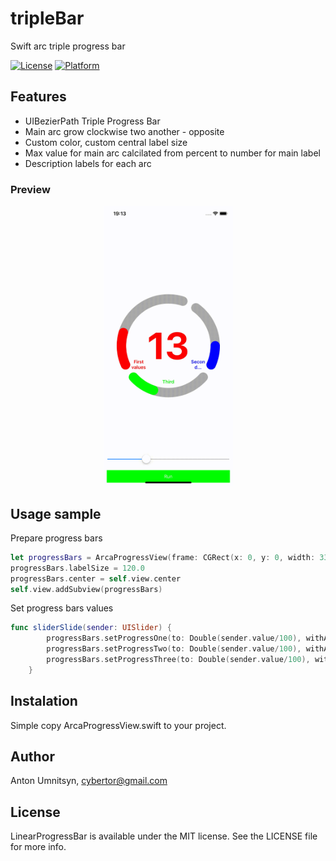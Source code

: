 # tripleBar
Swift arc triple progress bar

<!--[![Version](https://img.shields.io/cocoapods/v/LinearProgressBar.svg?style=flat)](http://cocoapods.org/pods/LinearProgressBar)-->
[![License](https://img.shields.io/cocoapods/l/LinearProgressBar.svg?style=flat)](http://cocoapods.org/pods/LinearProgressBar)
[![Platform](https://img.shields.io/cocoapods/p/LinearProgressBar.svg?style=flat)](http://cocoapods.org/pods/LinearProgressBar)

## Features

- UIBezierPath Triple Progress Bar
- Main arc grow clockwise two another - opposite
- Custom color, custom central label size
- Max value for main arc calcilated from percent to number for main label
- Description labels for each arc

### Preview
<div align=center><img src="video.gif" alt="drawing" width="207"/></div>

## Usage sample

Prepare progress bars
```swift
let progressBars = ArcaProgressView(frame: CGRect(x: 0, y: 0, width: 330, height: 330))
progressBars.labelSize = 120.0
progressBars.center = self.view.center
self.view.addSubview(progressBars)
```

Set progress bars values
```swift
func sliderSlide(sender: UISlider) {
        progressBars.setProgressOne(to: Double(sender.value/100), withAnimation: false, maxSpeed: 45.0)
        progressBars.setProgressTwo(to: Double(sender.value/100), withAnimation: false)
        progressBars.setProgressThree(to: Double(sender.value/100), withAnimation: false)
    }
 ```

## Instalation

Simple copy ArcaProgressView.swift to your project.

## Author

Anton Umnitsyn, cybertor@gmail.com

## License

LinearProgressBar is available under the MIT license. See the LICENSE file for more info.
